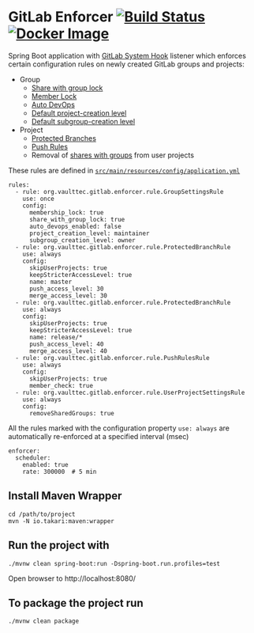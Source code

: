 GitLab Enforcer  [![Build Status](https://travis-ci.org/vaulttec/gitlab-enforcer.svg?branch=master)](https://travis-ci.org/vaulttec/gitlab-enforcer) [![Docker Image](https://img.shields.io/docker/pulls/tjuerge/gitlab-enforcer.svg)](https://hub.docker.com/r/tjuerge/gitlab-enforcer)
===============

Spring Boot application with [GitLab System Hook](https://docs.gitlab.com/ee/system_hooks/system_hooks.html)
listener which enforces certain configuration rules on newly created GitLab groups and projects:

 * Group
   - [Share with group lock](https://docs.gitlab.com/ce/user/group/index.html#share-with-group-lock)
   - [Member Lock](https://docs.gitlab.com/ee/user/group/index.html#member-lock-starter)
   - [Auto DevOps](https://docs.gitlab.com/ee/topics/autodevops/)
   - [Default project-creation level](https://docs.gitlab.com/ee/user/group/index.html#default-project-creation-level)
   - [Default subgroup-creation level](https://docs.gitlab.com/ee/user/group/subgroups/#creating-a-subgroup)
 * Project
   - [Protected Branches](https://docs.gitlab.com/ee/user/project/protected_branches.html)
   - [Push Rules](https://docs.gitlab.com/ee/push_rules/push_rules.html)
   - Removal of [shares with groups](https://docs.gitlab.com/ee/user/project/members/share_project_with_groups.html) from user projects 

These rules are defined in [`src/main/resources/config/application.yml`](src/main/resources/config/application.yml)
```
rules:
  - rule: org.vaulttec.gitlab.enforcer.rule.GroupSettingsRule
    use: once
    config:
      membership_lock: true
      share_with_group_lock: true
      auto_devops_enabled: false
      project_creation_level: maintainer
      subgroup_creation_level: owner
  - rule: org.vaulttec.gitlab.enforcer.rule.ProtectedBranchRule
    use: always
    config:
      skipUserProjects: true
      keepStricterAccessLevel: true
      name: master
      push_access_level: 30
      merge_access_level: 30
  - rule: org.vaulttec.gitlab.enforcer.rule.ProtectedBranchRule
    use: always
    config:
      skipUserProjects: true
      keepStricterAccessLevel: true
      name: release/*
      push_access_level: 40
      merge_access_level: 40
  - rule: org.vaulttec.gitlab.enforcer.rule.PushRulesRule
    use: always
    config:
      skipUserProjects: true
      member_check: true
  - rule: org.vaulttec.gitlab.enforcer.rule.UserProjectSettingsRule
    use: always
    config:
      removeSharedGroups: true
```

All the rules marked with the configuration property `use: always` are automatically re-enforced at a specified interval (msec)
```
enforcer:
  scheduler:
    enabled: true
    rate: 300000  # 5 min
```
 

## Install Maven Wrapper
```
cd /path/to/project
mvn -N io.takari:maven:wrapper
```

## Run the project with

```
./mvnw clean spring-boot:run -Dspring-boot.run.profiles=test
```

Open browser to http://localhost:8080/


## To package the project run

```
./mvnw clean package
```

